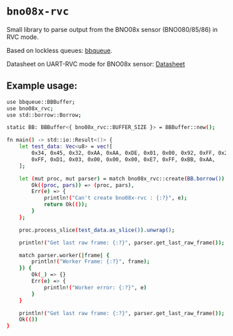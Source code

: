 # `bno08x-rvc`
Small library to parse output from the BNO08x sensor (BNO080/85/86) in RVC mode.

Based on lockless queues: [bbqueue](https://crates.io/crates/bbqueue).

Datasheet on UART-RVC mode for BNO08x sensor: [Datasheet](https://github.com/klimatt/bno08x-rvc/blob/main/bno08x_rvc_datasheet.pdf)

## Example usage: 
```sh
use bbqueue::BBBuffer;
use bno08x_rvc;
use std::borrow::Borrow;

static BB: BBBuffer<{ bno08x_rvc::BUFFER_SIZE }> = BBBuffer::new();

fn main() -> std::io::Result<()> {
    let test_data: Vec<u8> = vec![
        0x34, 0x45, 0x32, 0xAA, 0xAA, 0xDE, 0x01, 0x00, 0x92, 0xFF, 0x25, 0x08, 0x8D, 0xFE, 0xEC,
        0xFF, 0xD1, 0x03, 0x00, 0x00, 0x00, 0xE7, 0xFF, 0xBB, 0xAA,
    ];

    let (mut proc, mut parser) = match bno08x_rvc::create(BB.borrow()) {
        Ok((proc, pars)) => (proc, pars),
        Err(e) => {
            println!("Can't create bno08x-rvc : {:?}", e);
            return Ok(());
        }
    };

    proc.process_slice(test_data.as_slice()).unwrap();

    println!("Get last raw frame: {:?}", parser.get_last_raw_frame());

    match parser.worker(|frame| {
        println!("Worker Frame: {:?}", frame);
    }) {
        Ok(_) => {}
        Err(e) => {
            println!("Worker error: {:?}", e)
        }
    }

    println!("Get last raw frame: {:?}", parser.get_last_raw_frame());
    Ok(())
}
```
